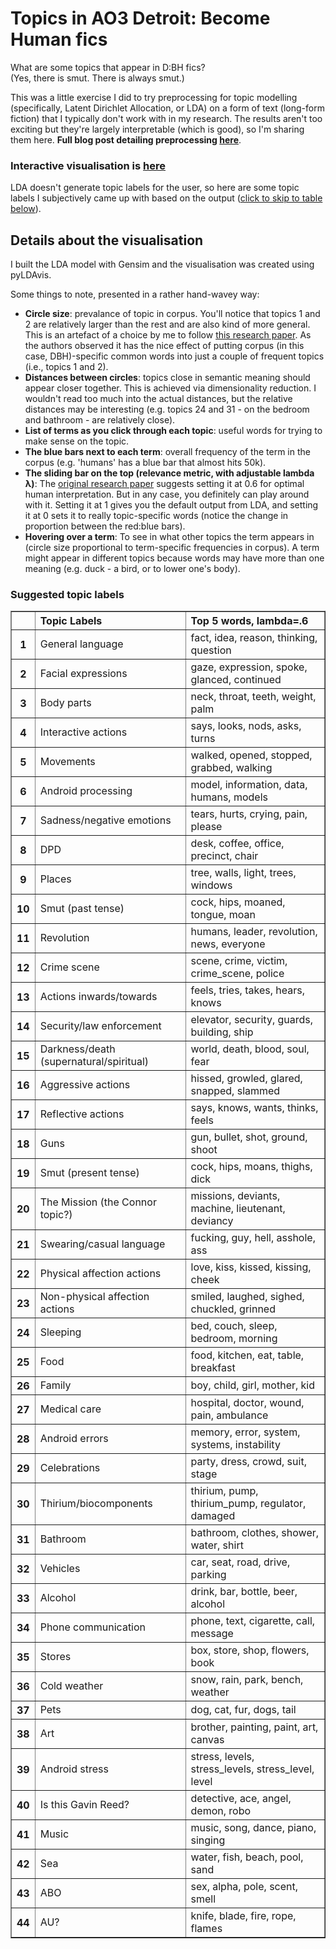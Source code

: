 # Topics in AO3 Detroit: Become Human fics
What are some topics that appear in D:BH fics?<br>
(Yes, there is smut. There is always smut.)<br>

This was a little exercise I did to try preprocessing for topic modelling (specifically, Latent Dirichlet Allocation, or LDA) on a form of text (long-form fiction) that I typically don't work with in my research. The results aren't too exciting but they're largely interpretable (which is good), so I'm sharing them here. <b>Full blog post detailing preprocessing [here](https://program-800.tumblr.com/post/189063238046/exploring-dbh-fics-part-3)</b>.

### Interactive visualisation is [here](https://nbviewer.jupyter.org/github/dru-r/ao3-dbh-analysis/blob/master/docs/vanilla%20lda_detroit%20ao3.ipynb)
LDA doesn't generate topic labels for the user, so here are some topic labels I subjectively came up with based on the output ([click to skip to table below](#suggested-topic-labels)).

## Details about the visualisation
I built the LDA model with Gensim and the visualisation was created using pyLDAvis.<br>

Some things to note, presented in a rather hand-wavey way:
- <b>Circle size</b>: prevalance of topic in corpus. You'll notice that topics 1 and 2 are relatively larger than the rest and are also kind of more general. This is an artefact of a choice by me to follow [this research paper](https://mimno.infosci.cornell.edu/papers/NIPS2009_0929.pdf). As the authors observed it has the nice effect of putting corpus (in this case, DBH)-specific common words into just a couple of frequent topics (i.e., topics 1 and 2). 
- <b>Distances between circles</b>: topics close in semantic meaning should appear closer together. This is achieved via dimensionality reduction. I wouldn't read too much into the actual distances, but the relative distances may be interesting (e.g. topics 24 and 31 - on the bedroom and bathroom - are relatively close).
- <b>List of terms as you click through each topic</b>: useful words for trying to make sense on the topic.
- <b>The blue bars next to each term</b>: overall frequency of the term in the corpus (e.g. 'humans' has a blue bar that almost hits 50k).
- <b>The sliding bar on the top (relevance metric, with adjustable lambda λ)</b>: The [original research paper](https://www.aclweb.org/anthology/W14-3110.pdf) suggests setting it at 0.6 for optimal human interpretation. But in any case, you definitely can play around with it. Setting it at 1 gives you the default output from LDA, and setting it at 0 sets it to really topic-specific words (notice the change in proportion between the red:blue bars). 
- <b>Hovering over a term</b>: To see in what other topics the term appears in (circle size proportional to term-specific frequencies in corpus). A term might appear in different topics because words may have more than one meaning (e.g. duck - a bird, or to lower one's body).


### Suggested topic labels
<table border="1" class="dataframe">
  <thead>
    <tr style="text-align: left;">
      <th></th>
      <th>Topic Labels</th>
      <th>Top 5 words, lambda=.6</th>
    </tr>
  </thead>
  <tbody>
    <tr>
      <th>1</th>
      <td>General language</td>
      <td>fact, idea, reason, thinking, question</td>
    </tr>
    <tr>
      <th>2</th>
      <td>Facial expressions</td>
      <td>gaze, expression, spoke, glanced, continued</td>
    </tr>
    <tr>
      <th>3</th>
      <td>Body parts</td>
      <td>neck, throat, teeth, weight, palm</td>
    </tr>
    <tr>
      <th>4</th>
      <td>Interactive actions</td>
      <td>says, looks, nods, asks, turns</td>
    </tr>
    <tr>
      <th>5</th>
      <td>Movements</td>
      <td>walked, opened, stopped, grabbed, walking</td>
    </tr>
    <tr>
      <th>6</th>
      <td>Android processing</td>
      <td>model, information, data, humans, models</td>
    </tr>
    <tr>
      <th>7</th>
      <td>Sadness/negative emotions</td>
      <td>tears, hurts, crying, pain, please</td>
    </tr>
    <tr>
      <th>8</th>
      <td>DPD</td>
      <td>desk, coffee, office, precinct, chair</td>
    </tr>
    <tr>
      <th>9</th>
      <td>Places</td>
      <td>tree, walls, light, trees, windows</td>
    </tr>
    <tr>
      <th>10</th>
      <td>Smut (past tense)</td>
      <td>cock, hips, moaned, tongue, moan</td>
    </tr>
    <tr>
      <th>11</th>
      <td>Revolution</td>
      <td>humans, leader, revolution, news, everyone</td>
    </tr>
    <tr>
      <th>12</th>
      <td>Crime scene</td>
      <td>scene, crime, victim, crime_scene, police</td>
    </tr>
    <tr>
      <th>13</th>
      <td>Actions inwards/towards</td>
      <td>feels, tries, takes, hears, knows</td>
    </tr>
    <tr>
      <th>14</th>
      <td>Security/law enforcement</td>
      <td>elevator, security, guards, building, ship</td>
    </tr>
    <tr>
      <th>15</th>
      <td>Darkness/death (supernatural/spiritual)</td>
      <td>world, death, blood, soul, fear</td>
    </tr>
    <tr>
      <th>16</th>
      <td>Aggressive actions</td>
      <td>hissed, growled, glared, snapped, slammed</td>
    </tr>
    <tr>
      <th>17</th>
      <td>Reflective actions</td>
      <td>says, knows, wants, thinks, feels</td>
    </tr>
    <tr>
      <th>18</th>
      <td>Guns</td>
      <td>gun, bullet, shot, ground, shoot</td>
    </tr>
    <tr>
      <th>19</th>
      <td>Smut (present tense)</td>
      <td>cock, hips, moans, thighs, dick</td>
    </tr>
    <tr>
      <th>20</th>
      <td>The Mission (the Connor topic?)</td>
      <td>missions, deviants, machine, lieutenant, deviancy</td>
    </tr>
    <tr>
      <th>21</th>
      <td>Swearing/casual language</td>
      <td>fucking, guy, hell, asshole, ass</td>
    </tr>
    <tr>
      <th>22</th>
      <td>Physical affection actions</td>
      <td>love, kiss, kissed, kissing, cheek</td>
    </tr>
    <tr>
      <th>23</th>
      <td>Non-physical affection actions</td>
      <td>smiled, laughed, sighed, chuckled, grinned</td>
    </tr>
    <tr>
      <th>24</th>
      <td>Sleeping</td>
      <td>bed, couch, sleep, bedroom, morning</td>
    </tr>
    <tr>
      <th>25</th>
      <td>Food</td>
      <td>food, kitchen, eat, table, breakfast</td>
    </tr>
    <tr>
      <th>26</th>
      <td>Family</td>
      <td>boy, child, girl, mother, kid</td>
    </tr>
    <tr>
      <th>27</th>
      <td>Medical care</td>
      <td>hospital, doctor, wound, pain, ambulance</td>
    </tr>
    <tr>
      <th>28</th>
      <td>Android errors</td>
      <td>memory, error, system, systems, instability</td>
    </tr>
    <tr>
      <th>29</th>
      <td>Celebrations</td>
      <td>party, dress, crowd, suit, stage</td>
    </tr>
    <tr>
      <th>30</th>
      <td>Thirium/biocomponents</td>
      <td>thirium, pump, thirium_pump, regulator, damaged</td>
    </tr>
    <tr>
      <th>31</th>
      <td>Bathroom</td>
      <td>bathroom, clothes, shower, water, shirt</td>
    </tr>
    <tr>
      <th>32</th>
      <td>Vehicles</td>
      <td>car, seat, road, drive, parking</td>
    </tr>
    <tr>
      <th>33</th>
      <td>Alcohol</td>
      <td>drink, bar, bottle, beer, alcohol</td>
    </tr>
    <tr>
      <th>34</th>
      <td>Phone communication</td>
      <td>phone, text, cigarette, call, message</td>
    </tr>
    <tr>
      <th>35</th>
      <td>Stores</td>
      <td>box, store, shop, flowers, book</td>
    </tr>
    <tr>
      <th>36</th>
      <td>Cold weather</td>
      <td>snow, rain, park, bench, weather</td>
    </tr>
    <tr>
      <th>37</th>
      <td>Pets</td>
      <td>dog, cat, fur, dogs, tail</td>
    </tr>
    <tr>
      <th>38</th>
      <td>Art</td>
      <td>brother, painting, paint, art, canvas</td>
    </tr>
    <tr>
      <th>39</th>
      <td>Android stress</td>
      <td>stress, levels, stress_levels, stress_level, level</td>
    </tr>
    <tr>
      <th>40</th>
      <td>Is this Gavin Reed?</td>
      <td>detective, ace, angel, demon, robo</td>
    </tr>
    <tr>
      <th>41</th>
      <td>Music</td>
      <td>music, song, dance, piano, singing</td>
    </tr>
    <tr>
      <th>42</th>
      <td>Sea</td>
      <td>water, fish, beach, pool, sand</td>
    </tr>
    <tr>
      <th>43</th>
      <td>ABO</td>
      <td>sex, alpha, pole, scent, smell</td>
    </tr>
    <tr>
      <th>44</th>
      <td>AU?</td>
      <td>knife, blade, fire, rope, flames</td>
    </tr>
  </tbody>
</table>



